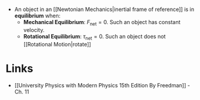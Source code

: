 * An object in an [[Newtonian Mechanics|inertial frame of reference]] is in **equilibrium** when:
	* **Mechanical Equilibrium**: $F_\text{net} = 0$. Such an object has constant velocity.
	* **Rotational Equilibrium**: ${\tau}_\text{net} = 0$. Such an object does not [[Rotational Motion|rotate]]

# Links
* [[University Physics with Modern Physics 15th Edition By Freedman]] - Ch. 11